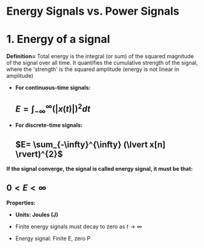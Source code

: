 # Energy Signals vs. Power Signals

# 1. Energy of a signal

**Definition=** Total energy is the integral (or sum) of the squared magnitude of the signal over all time. It quantifies the cumulative strength of the signal, where the 'strength' is the squared amplitude (energy is not linear in amplitude)

- **For continuous-time signals:**

  ## $E= \int_{-\infty}^{\infty} (\lvert x(t) \rvert)^{2} dt$

- **For discrete-time signals:**

  ## $E= \sum_{-\infty}^{\infty} (\lvert x[n] \rvert)^{2}$ 

**If the signal converge, the signal is called energy signal, it must be that:**

  ## $0 < E < \infty$

**Properties:**

- **Units: Joules (J)**

- Finite energy signals must decay to zero as $t \rightarrow \infty$

- Energy signal: Finite E, zero P

